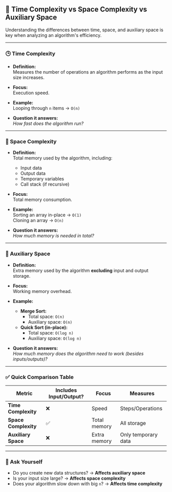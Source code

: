## 📌 Time Complexity vs Space Complexity vs Auxiliary Space

Understanding the differences between time, space, and auxiliary space is key when analyzing an algorithm's efficiency.

---

### 🕒 Time Complexity

- **Definition:**  
  Measures the number of operations an algorithm performs as the input size increases.

- **Focus:**  
  Execution speed.

- **Example:**  
  Looping through `n` items → `O(n)`

- **Question it answers:**  
  *How fast does the algorithm run?*

---

### 💾 Space Complexity

- **Definition:**  
  Total memory used by the algorithm, including:
  - Input data
  - Output data
  - Temporary variables
  - Call stack (if recursive)

- **Focus:**  
  Total memory consumption.

- **Example:**  
  Sorting an array in-place → `O(1)`  
  Cloning an array → `O(n)`

- **Question it answers:**  
  *How much memory is needed in total?*

---

### 🧠 Auxiliary Space

- **Definition:**  
  Extra memory used by the algorithm **excluding** input and output storage.

- **Focus:**  
  Working memory overhead.

- **Example:**  
  - **Merge Sort:**  
    - Total space: `O(n)`  
    - Auxiliary space: `O(n)`
  - **Quick Sort (in-place):**  
    - Total space: `O(log n)`  
    - Auxiliary space: `O(log n)`

- **Question it answers:**  
  *How much memory does the algorithm need to work (besides inputs/outputs)?*

---

### ✅ Quick Comparison Table

| Metric            | Includes Input/Output? | Focus           | Measures             |
|-------------------|------------------------|------------------|----------------------|
| **Time Complexity**   | ❌                     | Speed            | Steps/Operations     |
| **Space Complexity**  | ✅                     | Total memory     | All storage          |
| **Auxiliary Space**   | ❌                     | Extra memory     | Only temporary data  |

---

### 🧩 Ask Yourself

- Do you create new data structures? → **Affects auxiliary space**
- Is your input size large? → **Affects space complexity**
- Does your algorithm slow down with big `n`? → **Affects time complexity**
